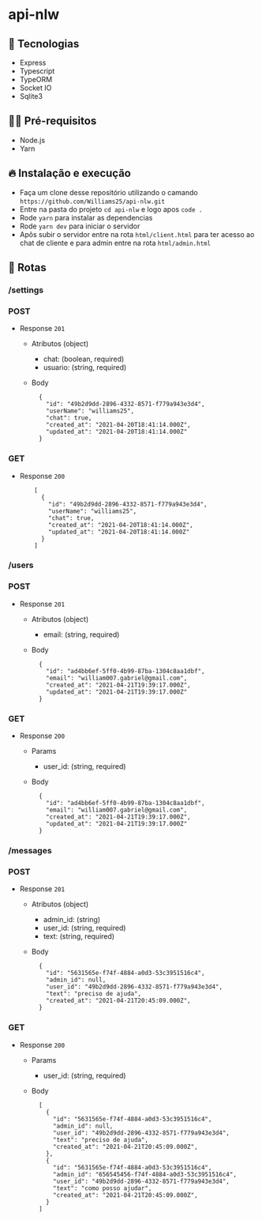 # api-nlw

## 🚀 Tecnologias

- Express
- Typescript
- TypeORM
- Socket IO
- Sqlite3

## ✋🏻 Pré-requisitos

- Node.js
- Yarn

## 🔥 Instalação e execução

- Faça um clone desse repositório utilizando o camando `https://github.com/Williams25/api-nlw.git`
- Entre na pasta do projeto `cd api-nlw` e logo apos `code .`
- Rode `yarn` para instalar as dependencias
- Rode `yarn dev` para iniciar o servidor
- Apôs subir o servidor entre na rota `html/client.html` para ter acesso ao chat de cliente e para admin entre na rota `html/admin.html`

## :rocket: Rotas

### /settings

### POST

- Response `201`

  - Atributos (object)

    - chat: (boolean, required)
    - usuario: (string, required)

  - Body

          {
            "id": "49b2d9dd-2896-4332-8571-f779a943e3d4",
            "userName": "williams25",
            "chat": true,
            "created_at": "2021-04-20T18:41:14.000Z",
            "updated_at": "2021-04-20T18:41:14.000Z"
          }

### GET

- Response `200`

          [
            {
              "id": "49b2d9dd-2896-4332-8571-f779a943e3d4",
              "userName": "williams25",
              "chat": true,
              "created_at": "2021-04-20T18:41:14.000Z",
              "updated_at": "2021-04-20T18:41:14.000Z"
            }
          ]

### /users

### POST

- Response `201`

  - Atributos (object)

    - email: (string, required)

  - Body

          {
            "id": "ad4bb6ef-5ff0-4b99-87ba-1304c8aa1dbf",
            "email": "william007.gabriel@gmail.com",
            "created_at": "2021-04-21T19:39:17.000Z",
            "updated_at": "2021-04-21T19:39:17.000Z"
          }

### GET

- Response `200`

  - Params

    - user_id: (string, required)

  - Body

          {
            "id": "ad4bb6ef-5ff0-4b99-87ba-1304c8aa1dbf",
            "email": "william007.gabriel@gmail.com",
            "created_at": "2021-04-21T19:39:17.000Z",
            "updated_at": "2021-04-21T19:39:17.000Z"
          }

### /messages

### POST

- Response `201`

  - Atributos (object)

    - admin_id: (string)
    - user_id: (string, required)
    - text: (string, required)

  - Body

          {
            "id": "5631565e-f74f-4884-a0d3-53c3951516c4",
            "admin_id": null,
            "user_id": "49b2d9dd-2896-4332-8571-f779a943e3d4",
            "text": "preciso de ajuda",
            "created_at": "2021-04-21T20:45:09.000Z",
          }

### GET

- Response `200`

  - Params

    - user_id: (string, required)

  - Body

          [
            {
              "id": "5631565e-f74f-4884-a0d3-53c3951516c4",
              "admin_id": null,
              "user_id": "49b2d9dd-2896-4332-8571-f779a943e3d4",
              "text": "preciso de ajuda",
              "created_at": "2021-04-21T20:45:09.000Z",
            },
            {
              "id": "5631565e-f74f-4884-a0d3-53c3951516c4",
              "admin_id": "656545456-f74f-4884-a0d3-53c3951516c4",
              "user_id": "49b2d9dd-2896-4332-8571-f779a943e3d4",
              "text": "como posso ajudar",
              "created_at": "2021-04-21T20:45:09.000Z",
            }
          ]
